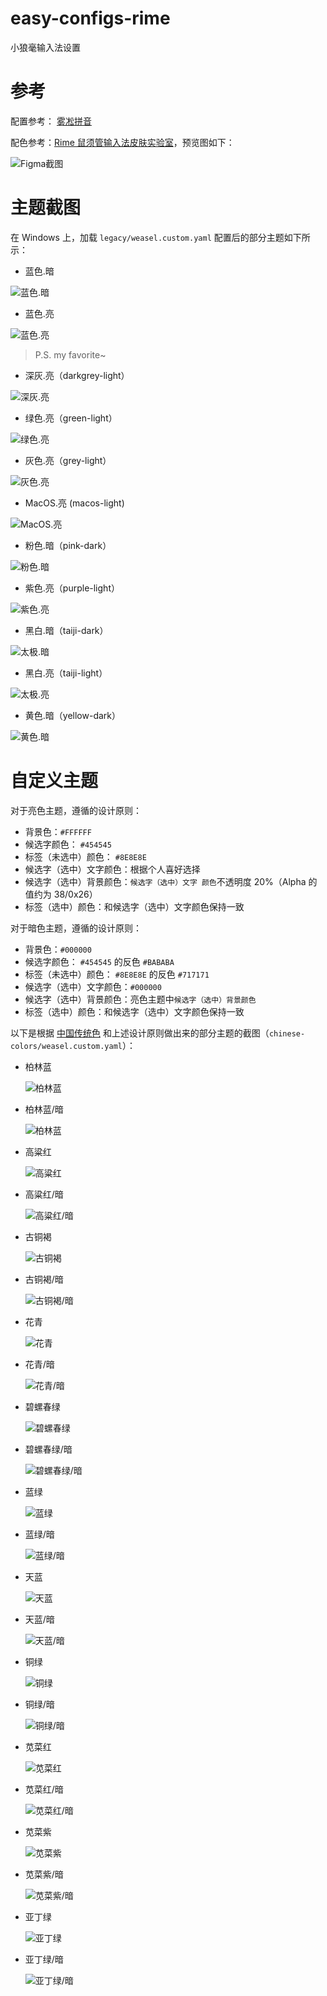 # easy-configs-rime

小狼毫输入法设置

# 参考

配置参考： [雾凇拼音](https://github.com/iDvel/rime-ice)

配色参考：[Rime 鼠须管输入法皮肤实验室](https://www.figma.com/community/file/1166934605535869911/rime)，预览图如下：

![Figma截图](./legacy/images/figma.png)

# 主题截图

在 Windows 上，加载 `legacy/weasel.custom.yaml` 配置后的部分主题如下所示：

- 蓝色.暗

![蓝色.暗](./legacy/images/blue-dark.png)

- 蓝色.亮

![蓝色.亮](./legacy/images/blue-light.png)

> P.S. my favorite~

- 深灰.亮（darkgrey-light）

![深灰.亮](./legacy/images/darkgrey-light.png)

- 绿色.亮（green-light）

![绿色.亮](./legacy/images/green-light.png)

- 灰色.亮（grey-light）

![灰色.亮](./legacy/images/grey-light.png)

- MacOS.亮 (macos-light)

![MacOS.亮](./legacy/images/macos.png)

- 粉色.暗（pink-dark）

![粉色.暗](./legacy/images/pink-dark.png)

- 紫色.亮（purple-light）

![紫色.亮](./legacy/images/purple-light.png)

- 黑白.暗（taiji-dark）

![太极.暗](./legacy/images/taiji-dark.png)

- 黑白.亮（taiji-light）

![太极.亮](./legacy/images/taiji-light.png)

- 黄色.暗（yellow-dark）

![黄色.暗](./legacy/images/yellow-dark.png)

# 自定义主题

对于亮色主题，遵循的设计原则：

- 背景色：`#FFFFFF`
- 候选字颜色： `#454545`
- 标签（未选中）颜色： `#8E8E8E`
- 候选字（选中）文字颜色：根据个人喜好选择
- 候选字（选中）背景颜色：`候选字（选中）文字 颜色`不透明度 20%（Alpha 的值约为 38/0x26）
- 标签（选中）颜色：和候选字（选中）文字颜色保持一致

对于暗色主题，遵循的设计原则：

- 背景色：`#000000`
- 候选字颜色： `#454545` 的反色 `#BABABA`
- 标签（未选中）颜色： `#8E8E8E` 的反色 `#717171`
- 候选字（选中）文字颜色：`#000000`
- 候选字（选中）背景颜色：亮色主题中`候选字（选中）背景颜色`
- 标签（选中）颜色：和候选字（选中）文字颜色保持一致

以下是根据 [中国传统色](https://www.zhongguose.com) 和上述设计原则做出来的部分主题的截图（`chinese-colors/weasel.custom.yaml`）：

- 柏林蓝

  ![柏林蓝](./chinese-colors/images/bolinlan.png)

- 柏林蓝/暗

  ![柏林蓝](./chinese-colors/images/bolinlan_dark.png)

- 高粱红

  ![高粱红](./chinese-colors/images/gaolianghong.png)

- 高粱红/暗

  ![高粱红/暗](./chinese-colors/images/gaolianghong_dark.png)

- 古铜褐

  ![古铜褐](./chinese-colors/images/gutonghe.png)

- 古铜褐/暗

  ![古铜褐/暗](./chinese-colors/images/gutonghe_dark.png)

- 花青

  ![花青](./chinese-colors/images/huaqing.png)

- 花青/暗

  ![花青/暗](./chinese-colors/images/huaqing_dark.png)


- 碧螺春绿

  ![碧螺春绿](./chinese-colors/images/biluochunlv.png)

- 碧螺春绿/暗

  ![碧螺春绿/暗](./chinese-colors/images/biluochunlv_dark.png)

- 蓝绿

  ![蓝绿](./chinese-colors/images/lanlv.png)

- 蓝绿/暗

  ![蓝绿/暗](./chinese-colors/images/lanlv_dark.png)

- 天蓝

  ![天蓝](./chinese-colors/images/tianlan.png)

- 天蓝/暗

  ![天蓝/暗](./chinese-colors/images/tianlan_dark.png)

- 铜绿

  ![铜绿](./chinese-colors/images/tonglv.png)

- 铜绿/暗

  ![铜绿/暗](./chinese-colors/images/tonglv_dark.png)

- 苋菜红

  ![苋菜红](./chinese-colors/images/xiancaihong.png)

- 苋菜红/暗

  ![苋菜红/暗](./chinese-colors/images/xiancaihong_dark.png)

- 苋菜紫

  ![苋菜紫](./chinese-colors/images/xiancaizi.png)

- 苋菜紫/暗

  ![苋菜紫/暗](./chinese-colors/images/xiancaizi_dark.png)

- 亚丁绿

  ![亚丁绿](./chinese-colors/images/yadinglv.png)

- 亚丁绿/暗

  ![亚丁绿/暗](./chinese-colors/images/yadinglv_dark.png)